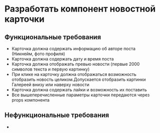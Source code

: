 # Разработать компонент новостной карточки
## Функциональные требования
- Карточка должна содержать информацию об авторе поста (Никнейм, фото профиля)
- Карточка должна содержать дату и время поста
- Карточка должна отображать превью новости (первые 2000 символов текста и первую картинку)
- При клике на карточку должна отображаться возможность отобразить новость целиком.Допускается отобразить картинки Галереей внизу или наверху новости
- Карточка должна содержать лайки и возможность их поставить
- Все вышеперечисленные параметры карточки передаются через props компонента
## Нефункциональные требования
- 